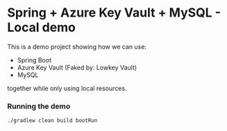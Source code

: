 # Spring + Azure Key Vault + MySQL - Local demo 

This is a demo project showing how we can use:

- Spring Boot
- Azure Key Vault (Faked by: Lowkey Vault)
- MySQL

together while only using local resources. 

### Running the demo

```cmd
./gradlew clean build bootRun
```
